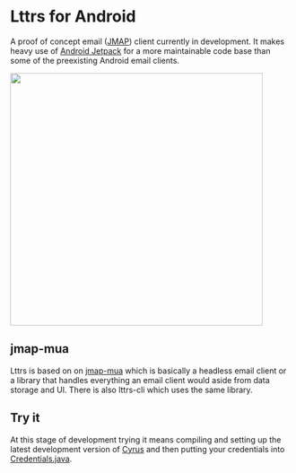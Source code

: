 # Lttrs for Android

A proof of concept email ([JMAP](https://jmap.io/)) client currently in development. It makes heavy use of [Android Jetpack](https://developer.android.com/jetpack/) for a more maintainable code base than some of the preexisting Android email clients.

<img src="https://gultsch.de/files/lttrs-android.png" height="450"/>

## jmap-mua

Lttrs is based on on [jmap-mua](https://github.com/iNPUTmice/jmap) which is basically a headless email client or a library that handles everything an email client would aside from data storage and UI. There is also lttrs-cli which uses the same library.

## Try it

At this stage of development trying it means compiling and setting up the latest development version of [Cyrus](https://github.com/cyrusimap/cyrus-imapd) and then putting your credentials into [Credentials.java](https://github.com/iNPUTmice/lttrs-android/blob/master/app/src/main/java/rs/ltt/android/Credentials.java).
